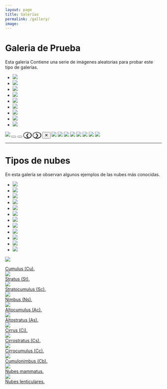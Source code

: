 ```yaml
---
layout: page
title: Galerías
permalink: /gallery/
image: 
---
```


# Galeria de Prueba

Esta galeria Contiene una serie de imágenes aleatorias para probar este tipo de galerías.

<div class="top0">
    <ul>
        <li><a href="#img_3"><img src="dscn0205c.jpg"></a></li>
        <li><a href="#img_4"><img src="iceberg.jpg"></a></li>
        <li><a href="#img_5"><img src="27ac-5.png"></a></li>
        <li><a href="#img_6"><img src="CimaNorte_TiposDeNubes.jpg"></a></li>
        <li><a href="#img_7"><img src="Biggest_hailstone.jpg"></a></li>
        <li><a href="#img_8"><img src="dscn0059-copie.jpg"></a></li>
        <li><a href="#img_9"><img src="20200813_174038.jpg"></a></li>
        <li><a href="#img_10"><img src="Mapa_distro.png"></a></li>
        <li><a href="#img_11"><img src="dumont_d_urville_base-03-lg.jpg"></a></li>
    </ul> 

  <b href="#_3" class="lightbox trans" id="img_3">
    <img src="dscn0205c.jpg">
	<button class="btn_left_hidden"  onclick="window.location.href='#img_6'"></button>	
	<button class="btn_right_hidden" onclick="window.location.href='#img_4'"></button>	
	<button id="img_3_left" class="btn_left" style="border-radius: 50%;"  onclick="window.location.href='#img_6'">&#10094;</button>	
	<button id="img_3_right" class="btn_right"  style="border-radius: 50%;" onclick="window.location.href='#img_4'">&#10095;</button>
	<button id="img_3_close" class="btn_close" onclick="window.location.href='#_3'">&#10005;</button>    
  </b>
  <a href="#_4" class="lightbox trans" id="img_4"><img src="iceberg.jpg"></a>
  <a href="#_5" class="lightbox trans" id="img_5"><img src="27ac-5.png"></a>
  <a href="#_6" class="lightbox trans" id="img_6"><img src="CimaNorte_TiposDeNubes.jpg"></a>
  <a href="#_7" class="lightbox trans" id="img_7"><img src="Biggest_hailstone.jpg"></a>
  <a href="#_8" class="lightbox trans" id="img_8"><img src="dscn0059-copie.jpg"></a>
  <a href="#_9" class="lightbox trans" id="img_9"><img src="20200813_174038.jpg"></a>
  <a href="#_10" class="lightbox trans" id="img_10"><img src="Mapa_distro.png"></a>
  <a href="#_11" class="lightbox trans" id="img_11"><img src="dumont_d_urville_base-03-lg.jpg"></a>
</div>

*** 

# Tipos de nubes

En esta galería se observan algunos ejemplos de las nubes más conocidas.

<div class="top0">
    <ul>
        <li><a href="#img_b1"><img src="Nubes/Cu.jpg"></a></li>
        <li><a href="#img_b2"><img src="Nubes/St.jpg"></a></li>
        <li><a href="#img_b3"><img src="Nubes/Sc.jpg"></a></li>
        <li><a href="#img_b4"><img src="Nubes/Ns-metoffice-UK.jpg"></a></li>
        <li><a href="#img_b5"><img src="Nubes/Ac.jpg"></a></li>
        <li><a href="#img_b6"><img src="Nubes/As.jpg"></a></li>
        <li><a href="#img_b7"><img src="Nubes/Ci-metoffice-UK.jpg"></a></li>
        <li><a href="#img_b8"><img src="Nubes/Cs-MeteoFrance.jpg"></a></li>
        <li><a href="#img_b9"><img src="Nubes/Cc-MeteoFrance.jpg"></a></li>
        <li><a href="#img_b10"><img src="Nubes/Cb.jpg"></a></li>
        <li><a href="#img_b11"><img src="Nubes/mammatus-meteoffice-UK.jpg"></a></li>
        <li><a href="#img_b12"><img src="Nubes/Lenticular_clouds.jpg"></a></li>
    </ul>

  <a href="#_b1" class="lightbox trans" id="img_b1"><img src="Nubes/Cu.jpg"><div class="top-left">Cumulus (Cu).</div></a>
  <a href="#_b2" class="lightbox trans" id="img_b2"><img src="Nubes/St.jpg"><div class="top-left">Stratus (St).</div></a>
  <a href="#_b3" class="lightbox trans" id="img_b3"><img src="Nubes/Sc.jpg"><div class="top-left">Stratocumulus (Sc).</div></a>
  <a href="#_b4" class="lightbox trans" id="img_b4"><img src="Nubes/Ns-metoffice-UK.jpg"><div class="top-left">Nimbus (Ns).</div></a>
  <a href="#_b5" class="lightbox trans" id="img_b5"><img src="Nubes/Ac.jpg"><div class="top-left">Altocumulus (Ac).</div></a>
  <a href="#_b6" class="lightbox trans" id="img_b6"><img src="Nubes/As.jpg"><div class="top-left">Altostratus (As).</div></a>
  <a href="#_b7" class="lightbox trans" id="img_b7"><img src="Nubes/Ci-metoffice-UK.jpg"><div class="top-left">Cirrus (Ci).</div></a>
  <a href="#_b8" class="lightbox trans" id="img_b8"><img src="Nubes/Cs-MeteoFrance.jpg"><div class="top-left">Cirrostratus (Cs).</div></a>
  <a href="#_b9" class="lightbox trans" id="img_b9"><img src="Nubes/Cc-MeteoFrance.jpg"><div class="top-left">Cirrocumulus (Cc).</div></a>
  <a href="#_b10" class="lightbox trans" id="img_b10"><img src="Nubes/Cb.jpg"><div class="top-left">Cumulonimbus (Cb).</div></a>
  <a href="#_b11" class="lightbox trans" id="img_b11"><img src="Nubes/mammatus-meteoffice-UK.jpg"><div class="top-left">Nubes mammatus.</div></a>
  <a href="#_b12" class="lightbox trans" id="img_b12"><img src="Nubes/Lenticular_clouds.jpg"><div class="top-left">Nubes lenticulares.</div></a>
</div>


